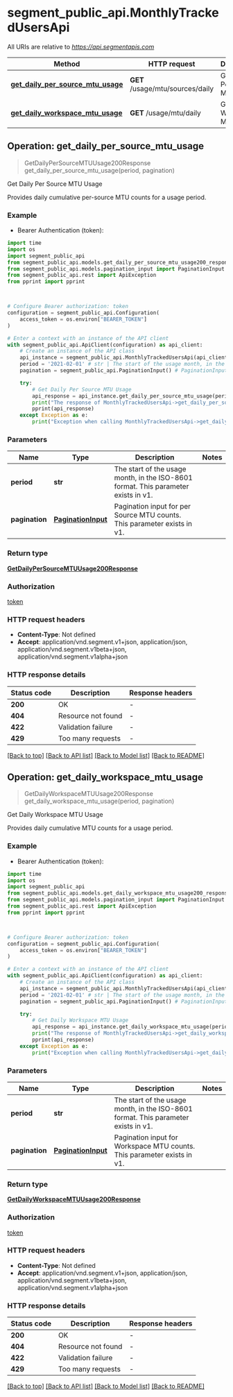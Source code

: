 # segment_public_api.MonthlyTrackedUsersApi

All URIs are relative to *https://api.segmentapis.com*

Method | HTTP request | Description
------------- | ------------- | -------------
[**get_daily_per_source_mtu_usage**](MonthlyTrackedUsersApi.md#get_daily_per_source_mtu_usage) | **GET** /usage/mtu/sources/daily | Get Daily Per Source MTU Usage
[**get_daily_workspace_mtu_usage**](MonthlyTrackedUsersApi.md#get_daily_workspace_mtu_usage) | **GET** /usage/mtu/daily | Get Daily Workspace MTU Usage



## Operation: get_daily_per_source_mtu_usage

> GetDailyPerSourceMTUUsage200Response get_daily_per_source_mtu_usage(period, pagination)

Get Daily Per Source MTU Usage

Provides daily cumulative per-source MTU counts for a usage period.

### Example

* Bearer Authentication (token):
```python
import time
import os
import segment_public_api
from segment_public_api.models.get_daily_per_source_mtu_usage200_response import GetDailyPerSourceMTUUsage200Response
from segment_public_api.models.pagination_input import PaginationInput
from segment_public_api.rest import ApiException
from pprint import pprint



# Configure Bearer authorization: token
configuration = segment_public_api.Configuration(
    access_token = os.environ["BEARER_TOKEN"]
)

# Enter a context with an instance of the API client
with segment_public_api.ApiClient(configuration) as api_client:
    # Create an instance of the API class
    api_instance = segment_public_api.MonthlyTrackedUsersApi(api_client)
    period = '2021-02-01' # str | The start of the usage month, in the ISO-8601 format.  This parameter exists in v1.
    pagination = segment_public_api.PaginationInput() # PaginationInput | Pagination input for per Source MTU counts.  This parameter exists in v1.

    try:
        # Get Daily Per Source MTU Usage
        api_response = api_instance.get_daily_per_source_mtu_usage(period, pagination)
        print("The response of MonthlyTrackedUsersApi->get_daily_per_source_mtu_usage:\n")
        pprint(api_response)
    except Exception as e:
        print("Exception when calling MonthlyTrackedUsersApi->get_daily_per_source_mtu_usage: %s\n" % e)
```



### Parameters

Name | Type | Description  | Notes
------------- | ------------- | ------------- | -------------
 **period** | **str**| The start of the usage month, in the ISO-8601 format.  This parameter exists in v1. | 
 **pagination** | [**PaginationInput**](.md)| Pagination input for per Source MTU counts.  This parameter exists in v1. | 

### Return type

[**GetDailyPerSourceMTUUsage200Response**](GetDailyPerSourceMTUUsage200Response.md)

### Authorization

[token](../README.md#token)

### HTTP request headers

 - **Content-Type**: Not defined
 - **Accept**: application/vnd.segment.v1+json, application/json, application/vnd.segment.v1beta+json, application/vnd.segment.v1alpha+json

### HTTP response details
| Status code | Description | Response headers |
|-------------|-------------|------------------|
**200** | OK |  -  |
**404** | Resource not found |  -  |
**422** | Validation failure |  -  |
**429** | Too many requests |  -  |

[[Back to top]](#) [[Back to API list]](../README.md#documentation-for-api-endpoints) [[Back to Model list]](../README.md#documentation-for-models) [[Back to README]](../README.md)


## Operation: get_daily_workspace_mtu_usage

> GetDailyWorkspaceMTUUsage200Response get_daily_workspace_mtu_usage(period, pagination)

Get Daily Workspace MTU Usage

Provides daily cumulative MTU counts for a usage period.

### Example

* Bearer Authentication (token):
```python
import time
import os
import segment_public_api
from segment_public_api.models.get_daily_workspace_mtu_usage200_response import GetDailyWorkspaceMTUUsage200Response
from segment_public_api.models.pagination_input import PaginationInput
from segment_public_api.rest import ApiException
from pprint import pprint



# Configure Bearer authorization: token
configuration = segment_public_api.Configuration(
    access_token = os.environ["BEARER_TOKEN"]
)

# Enter a context with an instance of the API client
with segment_public_api.ApiClient(configuration) as api_client:
    # Create an instance of the API class
    api_instance = segment_public_api.MonthlyTrackedUsersApi(api_client)
    period = '2021-02-01' # str | The start of the usage month, in the ISO-8601 format.  This parameter exists in v1.
    pagination = segment_public_api.PaginationInput() # PaginationInput | Pagination input for Workspace MTU counts.  This parameter exists in v1.

    try:
        # Get Daily Workspace MTU Usage
        api_response = api_instance.get_daily_workspace_mtu_usage(period, pagination)
        print("The response of MonthlyTrackedUsersApi->get_daily_workspace_mtu_usage:\n")
        pprint(api_response)
    except Exception as e:
        print("Exception when calling MonthlyTrackedUsersApi->get_daily_workspace_mtu_usage: %s\n" % e)
```



### Parameters

Name | Type | Description  | Notes
------------- | ------------- | ------------- | -------------
 **period** | **str**| The start of the usage month, in the ISO-8601 format.  This parameter exists in v1. | 
 **pagination** | [**PaginationInput**](.md)| Pagination input for Workspace MTU counts.  This parameter exists in v1. | 

### Return type

[**GetDailyWorkspaceMTUUsage200Response**](GetDailyWorkspaceMTUUsage200Response.md)

### Authorization

[token](../README.md#token)

### HTTP request headers

 - **Content-Type**: Not defined
 - **Accept**: application/vnd.segment.v1+json, application/json, application/vnd.segment.v1beta+json, application/vnd.segment.v1alpha+json

### HTTP response details
| Status code | Description | Response headers |
|-------------|-------------|------------------|
**200** | OK |  -  |
**404** | Resource not found |  -  |
**422** | Validation failure |  -  |
**429** | Too many requests |  -  |

[[Back to top]](#) [[Back to API list]](../README.md#documentation-for-api-endpoints) [[Back to Model list]](../README.md#documentation-for-models) [[Back to README]](../README.md)

